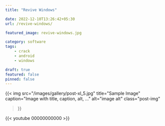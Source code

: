 ```yaml
---
title: "Revive Windows"

date: 2022-12-10T13:26:42+05:30
url: /revive-windows/

featured_image: revive-windows.jpg

category: software
tags:
    - crack
    - android
    - windows

draft: true
featured: false
pinned: false
---
```



{{< img 
    src="/images/gallery/post-xl_5.jpg" 
    title="Sample Image" 
    caption="Image with title, caption, alt, ..." alt="image alt" 
    class="post-img"  
>}}



















{{< youtube 00000000000 >}}